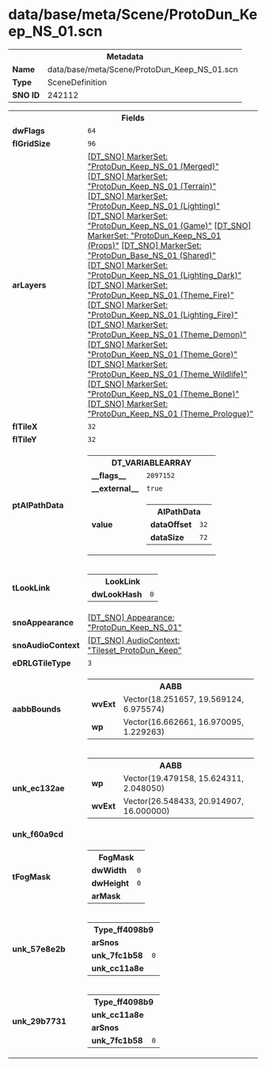 <h1>data/base/meta/Scene/ProtoDun_Keep_NS_01.scn</h1><table><tr><th colspan="100%">Metadata</th></tr><tr><td><b>Name</b></td><td>data/base/meta/Scene/ProtoDun_Keep_NS_01.scn</td></tr><tr><td><b>Type</b></td><td>SceneDefinition</td></tr><tr><td><b>SNO ID</b></td><td>242112</td></tr></table>

<table><tr><th colspan="100%">Fields</th></tr><tr><td><b>dwFlags</b></td><td><code>64</code></td></tr><tr><td><b>flGridSize</b></td><td><code>96</code></td></tr><tr><td><b>arLayers</b></td><td><a href="..\MarkerSet\ProtoDun_Keep_NS_01 (Merged).mrk.md">[DT_SNO] MarkerSet: "ProtoDun_Keep_NS_01 (Merged)"</a>
<a href="..\MarkerSet\ProtoDun_Keep_NS_01 (Terrain).mrk.md">[DT_SNO] MarkerSet: "ProtoDun_Keep_NS_01 (Terrain)"</a>
<a href="..\MarkerSet\ProtoDun_Keep_NS_01 (Lighting).mrk.md">[DT_SNO] MarkerSet: "ProtoDun_Keep_NS_01 (Lighting)"</a>
<a href="..\MarkerSet\ProtoDun_Keep_NS_01 (Game).mrk.md">[DT_SNO] MarkerSet: "ProtoDun_Keep_NS_01 (Game)"</a>
<a href="..\MarkerSet\ProtoDun_Keep_NS_01 (Props).mrk.md">[DT_SNO] MarkerSet: "ProtoDun_Keep_NS_01 (Props)"</a>
<a href="..\MarkerSet\ProtoDun_Base_NS_01 (Shared).mrk.md">[DT_SNO] MarkerSet: "ProtoDun_Base_NS_01 (Shared)"</a>
<a href="..\MarkerSet\ProtoDun_Keep_NS_01 (Lighting_Dark).mrk.md">[DT_SNO] MarkerSet: "ProtoDun_Keep_NS_01 (Lighting_Dark)"</a>
<a href="..\MarkerSet\ProtoDun_Keep_NS_01 (Theme_Fire).mrk.md">[DT_SNO] MarkerSet: "ProtoDun_Keep_NS_01 (Theme_Fire)"</a>
<a href="..\MarkerSet\ProtoDun_Keep_NS_01 (Lighting_Fire).mrk.md">[DT_SNO] MarkerSet: "ProtoDun_Keep_NS_01 (Lighting_Fire)"</a>
<a href="..\MarkerSet\ProtoDun_Keep_NS_01 (Theme_Demon).mrk.md">[DT_SNO] MarkerSet: "ProtoDun_Keep_NS_01 (Theme_Demon)"</a>
<a href="..\MarkerSet\ProtoDun_Keep_NS_01 (Theme_Gore).mrk.md">[DT_SNO] MarkerSet: "ProtoDun_Keep_NS_01 (Theme_Gore)"</a>
<a href="..\MarkerSet\ProtoDun_Keep_NS_01 (Theme_Wildlife).mrk.md">[DT_SNO] MarkerSet: "ProtoDun_Keep_NS_01 (Theme_Wildlife)"</a>
<a href="..\MarkerSet\ProtoDun_Keep_NS_01 (Theme_Bone).mrk.md">[DT_SNO] MarkerSet: "ProtoDun_Keep_NS_01 (Theme_Bone)"</a>
<a href="..\MarkerSet\ProtoDun_Keep_NS_01 (Theme_Prologue).mrk.md">[DT_SNO] MarkerSet: "ProtoDun_Keep_NS_01 (Theme_Prologue)"</a>
</td></tr><tr><td><b>flTileX</b></td><td><code>32</code></td></tr><tr><td><b>flTileY</b></td><td><code>32</code></td></tr><tr><td><b>ptAIPathData</b></td><td><table><tr><th colspan="100%">DT_VARIABLEARRAY</th></tr><tr><td><b>__flags__</b></td><td><code>2097152</code></td></tr><tr><td><b>__external__</b></td><td><code>true</code></td></tr><tr><td><b>value</b></td><td><table><tr><th colspan="100%">AIPathData</th></tr><tr><td><b>dataOffset</b></td><td><code>32</code></td></tr><tr><td><b>dataSize</b></td><td><code>72</code></td></tr></table>

</td></tr></table>

</td></tr><tr><td><b>tLookLink</b></td><td><table><tr><th colspan="100%">LookLink</th></tr><tr><td><b>dwLookHash</b></td><td><code>0</code></td></tr></table>

</td></tr><tr><td><b>snoAppearance</b></td><td><a href="..\Appearance\ProtoDun_Keep_NS_01.app.md">[DT_SNO] Appearance: "ProtoDun_Keep_NS_01"</a></td></tr><tr><td><b>snoAudioContext</b></td><td><a href="..\AudioContext\Tileset_ProtoDun_Keep.auc.md">[DT_SNO] AudioContext: "Tileset_ProtoDun_Keep"</a></td></tr><tr><td><b>eDRLGTileType</b></td><td><code>3</code></td></tr><tr><td><b>aabbBounds</b></td><td><table><tr><th colspan="100%">AABB</th></tr><tr><td><b>wvExt</b></td><td>Vector(18.251657, 19.569124, 6.975574)</td></tr><tr><td><b>wp</b></td><td>Vector(16.662661, 16.970095, 1.229263)</td></tr></table>

</td></tr><tr><td><b>unk_ec132ae</b></td><td><table><tr><th colspan="100%">AABB</th></tr><tr><td><b>wp</b></td><td>Vector(19.479158, 15.624311, 2.048050)</td></tr><tr><td><b>wvExt</b></td><td>Vector(26.548433, 20.914907, 16.000000)</td></tr></table>

</td></tr><tr><td><b>unk_f60a9cd</b></td><td></td></tr><tr><td><b>tFogMask</b></td><td><table><tr><th colspan="100%">FogMask</th></tr><tr><td><b>dwWidth</b></td><td><code>0</code></td></tr><tr><td><b>dwHeight</b></td><td><code>0</code></td></tr><tr><td><b>arMask</b></td><td></td></tr></table>

</td></tr><tr><td><b>unk_57e8e2b</b></td><td><table><tr><th colspan="100%">Type_ff4098b9</th></tr><tr><td><b>arSnos</b></td><td></td></tr><tr><td><b>unk_7fc1b58</b></td><td><code>0</code></td></tr><tr><td><b>unk_cc11a8e</b></td><td></td></tr></table>

</td></tr><tr><td><b>unk_29b7731</b></td><td><table><tr><th colspan="100%">Type_ff4098b9</th></tr><tr><td><b>unk_cc11a8e</b></td><td></td></tr><tr><td><b>arSnos</b></td><td></td></tr><tr><td><b>unk_7fc1b58</b></td><td><code>0</code></td></tr></table>

</td></tr></table>

